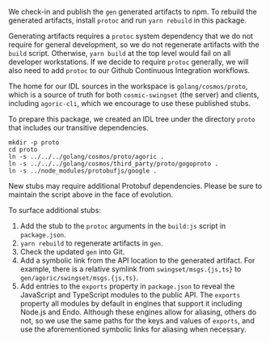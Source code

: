 We check-in and publish the `gen` generated artifacts to npm.
To rebuild the generated artifacts, install `protoc` and run `yarn rebuild` in
this package.

Generating artifacts requires a `protoc` system dependency that we
do not require for general development, so we do not regenerate artifacts with
the `build` script.
Otherwise, `yarn build` at the top level would fail on all developer
workstations.
If we decide to require `protoc` generally, we will also need to add `protoc`
to our Github Continuous Integration workflows.

The home for our IDL sources in the workspace is `golang/cosmos/proto`, which
is a source of truth for both `cosmic-swingset` (the server) and clients,
including `agoric-cli`, which we encourage to use these published stubs.

To prepare this package, we created an IDL tree under the directory `proto`
that includes our transitive dependencies.

```console
mkdir -p proto
cd proto
ln -s ../../../golang/cosmos/proto/agoric .
ln -s ../../../golang/cosmos/third_party/proto/gogoproto .
ln -s ../node_modules/protobufjs/google .
```

New stubs may require additional Protobuf dependencies.
Please be sure to maintain the script above in the face of evolution.

To surface additional stubs:

1. Add the stub to the `protoc` arguments in the `build:js` script in
   `package.json`.
2. `yarn rebuild` to regenerate artifacts in `gen`.
3. Check the updated `gen` into Git.
4. Add a symbolic link from the API location to the generated artifact.
   For example, there is a relative symlink from `swingset/msgs.{js,ts}` to
   `gen/agoric/swingset/msgs.{js,ts}`.
5. Add entries to the `exports` property in `package.json` to reveal the
   JavaScript and TypeScript modules to the public API.
   The `exports` property all modules by default in engines that support it
   including Node.js and Endo.
   Although these engines allow for aliasing, others do not, so we use the same
   paths for the keys and values of `exports`, and use the aforementioned
   symbolic links for aliasing when necessary.
